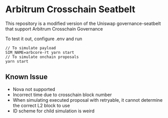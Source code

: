 # Arbitrum Crosschain Seatbelt

This repository is a modified version of the Uniswap governance-seatbelt that support Arbitrum Crosschain Governance

To test it out, configure .env and run 
```
// To simulate payload
SIM_NAME=arbcore-rt yarn start
// To simulate onchain proposals
yarn start
```

## Known Issue

- Nova not supported
- Incorrect time due to crosschain block number
- When simulating executed proposal with retryable, it cannot determine the correct L2 block to use
- ID scheme for child simulation is weird
